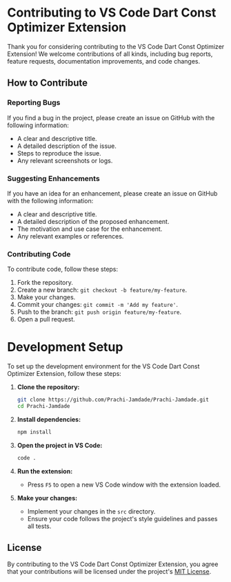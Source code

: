 # Contributing to VS Code Dart Const Optimizer Extension

Thank you for considering contributing to the VS Code Dart Const Optimizer Extension! We welcome contributions of all kinds, including bug reports, feature requests, documentation improvements, and code changes.

## How to Contribute

### Reporting Bugs

If you find a bug in the project, please create an issue on GitHub with the following information:

- A clear and descriptive title.
- A detailed description of the issue.
- Steps to reproduce the issue.
- Any relevant screenshots or logs.

### Suggesting Enhancements

If you have an idea for an enhancement, please create an issue on GitHub with the following information:

- A clear and descriptive title.
- A detailed description of the proposed enhancement.
- The motivation and use case for the enhancement.
- Any relevant examples or references.

### Contributing Code

To contribute code, follow these steps:

1. Fork the repository.
2. Create a new branch: `git checkout -b feature/my-feature`.
3. Make your changes.
4. Commit your changes: `git commit -m 'Add my feature'`.
5. Push to the branch: `git push origin feature/my-feature`.
6. Open a pull request.

# Development Setup

To set up the development environment for the VS Code Dart Const Optimizer Extension, follow these steps:

1. **Clone the repository:**
    ```bash
    git clone https://github.com/Prachi-Jamdade/Prachi-Jamdade.git
    cd Prachi-Jamdade
    ```

2. **Install dependencies:**
    ```bash
    npm install
    ```

3. **Open the project in VS Code:**
    ```bash
    code .
    ```

4. **Run the extension:**
    - Press `F5` to open a new VS Code window with the extension loaded.

5. **Make your changes:**
    - Implement your changes in the `src` directory.
    - Ensure your code follows the project's style guidelines and passes all tests.

## License

By contributing to the VS Code Dart Const Optimizer Extension, you agree that your contributions will be licensed under the project's [MIT License](LICENSE).
